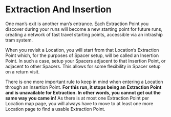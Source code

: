 # Extraction And Insertion

One man’s exit is another man’s entrance. Each Extraction Point you discover during your runs will become a new starting point for future runs, creating
a network of fast travel starting points, accessible
via an intraship tram system.

When you revisit a Location, you will start from that
Location’s Extraction Point which, for the purposes
of Spacer setup, will be called an Insertion Point. In
such a case, setup your Spacers adjacent to that
Insertion Point, or adjacent to other Spacers. This
allows for some flexibility in Spacer setup on a return visit.

There is one more important rule to keep in mind
when entering a Location through an Insertion
Point. **For this run, it stops being an Extraction
Point and is unavailable for Extraction. In other
words, you cannot get out the same way you
came in!** As there is at most one Extraction Point
per Location map page, you will always have to
move to at least one more Location page to find a
usable Extraction Point.